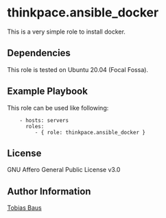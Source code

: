 thinkpace.ansible_docker
=========

This is a very simple role to install docker.

Dependencies
------------

This role is tested on Ubuntu 20.04 (Focal Fossa).

Example Playbook
----------------

This role can be used like following:

```
    - hosts: servers
      roles:
         - { role: thinkpace.ansible_docker }
```

License
-------

GNU Affero General Public License v3.0

Author Information
------------------

[Tobias Baus](https://tobiasbaus.de)
